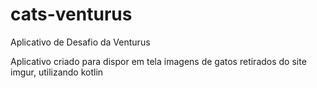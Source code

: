 # cats-venturus

Aplicativo de Desafio da Venturus

Aplicativo criado para dispor em tela imagens de gatos retirados do site imgur, utilizando kotlin